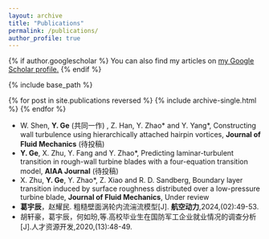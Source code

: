 ```yaml
---
layout: archive
title: "Publications"
permalink: /publications/
author_profile: true
---
```


{% if author.googlescholar %}
  You can also find my articles on <u><a href="{{author.googlescholar}}">my Google Scholar profile</a>.</u>
{% endif %}

{% include base_path %}

{% for post in site.publications reversed %}
  {% include archive-single.html %}
{% endfor %}

- W. Shen, **Y. Ge** (共同一作) , Z. Han, Y. Zhao* and Y. Yang*, Constructing wall turbulence using hierarchically attached hairpin vortices, **Journal of Fluid Mechanics** (待投稿)
- **Y. Ge**, X. Zhu, Y. Fang and Y. Zhao*, Predicting laminar-turbulent transition in rough-wall turbine blades with a four-equation transition model, **AIAA Journal** (待投稿)
- X. Zhu, **Y. Ge**, Y. Zhao*, Z. Xiao and R. D. Sandberg, Boundary layer transition induced by surface roughness distributed over a low-pressure turbine blade, **Journal of Fluid Mechanics**, Under review
- **葛宇辰**，赵耀民. 粗糙壁面涡轮内流湍流模型[J]. **航空动力**,2024,(02):49-53.
- 胡轩豪，葛宇辰，何如玢,等.高校毕业生在国防军工企业就业情况的调查分析[J].人才资源开发,2020,(13):48-49.